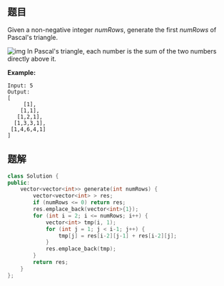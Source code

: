 ## 题目

Given a non-negative integer *numRows*, generate the first *numRows* of Pascal's triangle.

![img](https://upload.wikimedia.org/wikipedia/commons/0/0d/PascalTriangleAnimated2.gif)
In Pascal's triangle, each number is the sum of the two numbers directly above it.

**Example:**

```
Input: 5
Output:
[
     [1],
    [1,1],
   [1,2,1],
  [1,3,3,1],
 [1,4,6,4,1]
]
```



## 题解

```c++
class Solution {
public:
    vector<vector<int>> generate(int numRows) {
        vector<vector<int> > res;
        if (numRows <= 0) return res;
        res.emplace_back(vector<int>{1});
        for (int i = 2; i <= numRows; i++) {
            vector<int> tmp(i, 1);
            for (int j = 1; j < i-1; j++) {
                tmp[j] = res[i-2][j-1] + res[i-2][j];
            }
            res.emplace_back(tmp);
        }
        return res;
    }
};
```
